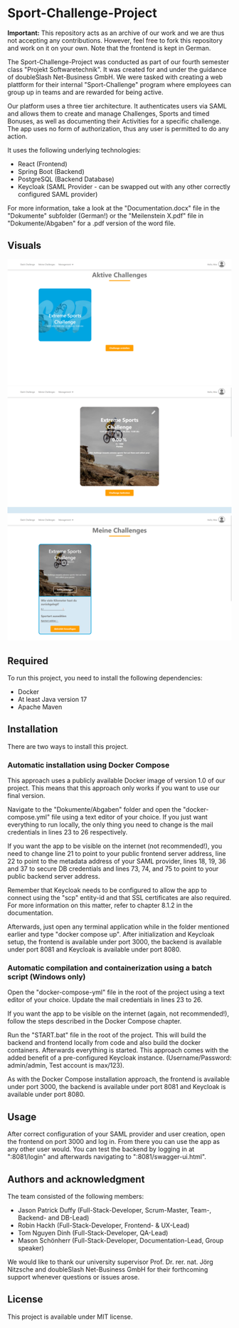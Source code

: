# Sport-Challenge-Project

**Important:** This repository acts as an archive of our work and we are thus not accepting any contributions. However, feel free to fork this repository and work on it on your own. Note that the frontend is kept in German.

The Sport-Challenge-Project was conducted as part of our fourth semester class "Projekt Softwaretechnik". It was created for and under the guidance of doubleSlash Net-Business GmbH. We were tasked with creating a web plattform for their internal "Sport-Challenge" program where employees can group up in teams and are rewarded for being active.

Our platform uses a three tier architecture. It authenticates users via SAML and allows them to create and manage Challenges, Sports and timed Bonuses, as well as documenting their Activities for a specific challenge. The app uses no form of authorization, thus any user is permitted to do any action.

It uses the following underlying technologies:
- React (Frontend)
- Spring Boot (Backend)
- PostgreSQL (Backend Database)
- Keycloak (SAML Provider - can be swapped out with any other correctly configured SAML provider)

For more information, take a look at the "Documentation.docx" file in the "Dokumente" subfolder (German!) or the "Meilenstein X.pdf" file in "Dokumente/Abgaben" for a .pdf version of the word file.

## Visuals
![Frontpage](./Dokumente/Screenshots/Frontpage.png)
![Challenge page](./Dokumente/Screenshots/ChallengePage.png)
![Activities page](./Dokumente/Screenshots/Activities.png)

## Required
To run this project, you need to install the following dependencies:
- Docker
- At least Java version 17
- Apache Maven

## Installation
There are two ways to install this project.

### Automatic installation using Docker Compose
This approach uses a publicly available Docker image of version 1.0 of our project. This means that this approach only works if you want to use our final version.

Navigate to the "Dokumente/Abgaben" folder and open the "docker-compose.yml" file using a text editor of your choice.
If you just want everything to run locally, the only thing you need to change is the mail credentials in lines 23 to 26 respectively. 

If you want the app to be visible on the internet (not recommended!), you need to change line 21 to point to your public frontend server address, line 22 to point to the metadata address of your SAML provider, lines 18, 19, 36 and 37 to secure DB credentials and lines 73, 74, and 75 to point to your public backend server address. 

Remember that Keycloak needs to be configured to allow the app to connect using the "scp" entity-id and that SSL certificates are also required. For more information on this matter, refer to chapter 8.1.2 in the documentation.

Afterwards, just open any terminal application while in the folder mentioned earlier and type "docker compose up". After initialization and Keycloak setup, the frontend is available under port 3000, the backend is available under port 8081 and Keycloak is available under port 8080.

### Automatic compilation and containerization using a batch script (Windows only)
Open the "docker-compose-yml" file in the root of the project using a text editor of your choice. Update the mail credentials in lines 23 to 26.

If you want the app to be visible on the internet (again, not recommended!), follow the steps described in the Docker Compose chapter.

Run the "START.bat" file in the root of the project. This will build the backend and frontend locally from code and also build the docker containers. Afterwards everything is started. This approach comes with the added benefit of a pre-configured Keycloak instance. (Username/Password: admin/admin, Test account is max/123).

As with the Docker Compose installation approach, the frontend is available under port 3000, the backend is available under port 8081 and Keycloak is available under port 8080.

## Usage
After correct configuration of your SAML provider and user creation, open the frontend on port 3000 and log in. From there you can use the app as any other user would. You can test the backend by logging in at ":8081/login" and afterwards navigating to ":8081/swagger-ui.html".

## Authors and acknowledgment
The team consisted of the following members:
- Jason Patrick Duffy (Full-Stack-Developer, Scrum-Master, Team-, Backend- and DB-Lead)
- Robin Hackh (Full-Stack-Developer, Frontend- & UX-Lead)
- Tom Nguyen Dinh (Full-Stack-Developer, QA-Lead)
- Mason Schönherr (Full-Stack-Developer, Documentation-Lead, Group speaker)

We would like to thank our university supervisor Prof. Dr. rer. nat. Jörg Nitzsche and doubleSlash Net-Business GmbH for their forthcoming support whenever questions or issues arose.

## License
This project is available under MIT license.

